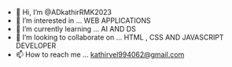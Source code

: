 - 👋 Hi, I’m @ADkathirRMK2023
- 👀 I’m interested in ... WEB APPLICATIONS
- 🌱 I’m currently learning ... AI AND DS
- 💞️ I’m looking to collaborate on ... HTML , CSS AND JAVASCRIPT DEVELOPER
- 📫 How to reach me ... kathirvel994062@gmail.com

<!---
ADkathirRMK2023/ADkathirRMK2023 is a ✨ special ✨ repository because its `README.md` (this file) appears on your GitHub profile.
You can click the Preview link to take a look at your changes.
--->
